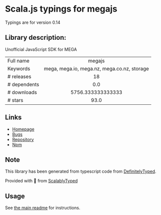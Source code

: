 
# Scala.js typings for megajs

Typings are for version 0.14

## Library description:
Unofficial JavaScript SDK for MEGA

|                    |                 |
| ------------------ | :-------------: |
| Full name          | megajs |
| Keywords           | mega, mega.io, mega.nz, mega.co.nz, storage |
| # releases         | 18 |
| # dependents       | 0.0 |
| # downloads        | 5756.333333333333 |
| # stars            | 93.0 |

## Links
- [Homepage](https://mega.js.org/)
- [Bugs](https://github.com/qgustavor/mega/issues)
- [Repository](https://github.com/qgustavor/mega)
- [Npm](https://www.npmjs.com/package/megajs)
    


## Note
This library has been generated from typescript code from [DefinitelyTyped](https://definitelytyped.org).

Provided with :purple_heart: from [ScalablyTyped](https://github.com/oyvindberg/ScalablyTyped)

## Usage
See [the main readme](../../readme.md) for instructions.


